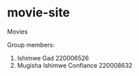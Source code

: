 # movie-site
Movies

Group members:
1. Ishimwe Gad  220006526
2. Mugisha Ishimwe Confiance 220008632
